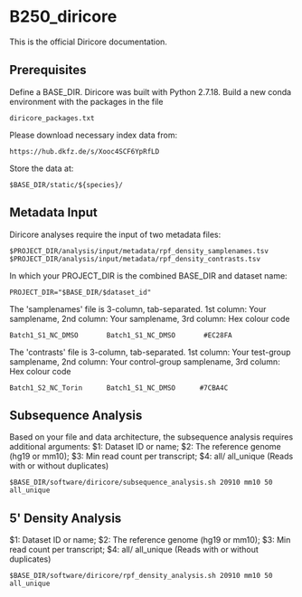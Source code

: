 # B250_diricore

This is the official Diricore documentation.

## Prerequisites

Define a BASE_DIR.
Diricore was built with Python 2.7.18. Build a new conda environment with the packages in the file
```
diricore_packages.txt
```

Please download necessary index data from:

```
https://hub.dkfz.de/s/Xooc4SCF6YpRfLD
```

Store the data at:

```
$BASE_DIR/static/${species}/
```

## Metadata Input
Diricore analyses require the input of two metadata files:

```
$PROJECT_DIR/analysis/input/metadata/rpf_density_samplenames.tsv
$PROJECT_DIR/analysis/input/metadata/rpf_density_contrasts.tsv
```
In which your PROJECT_DIR is the combined BASE_DIR and dataset name:

```
PROJECT_DIR="$BASE_DIR/$dataset_id"
```

The 'samplenames' file is 3-column, tab-separated.
1st column: Your samplename, 2nd column: Your samplename, 3rd column: Hex colour code

```
Batch1_S1_NC_DMSO       Batch1_S1_NC_DMSO       #EC28FA
```

The 'contrasts' file is 3-column, tab-separated.
1st column: Your test-group samplename, 2nd column: Your control-group samplename, 3rd column: Hex colour code

```
Batch1_S2_NC_Torin      Batch1_S1_NC_DMSO      #7CBA4C
```


## Subsequence Analysis
Based on your file and data architecture, the subsequence analysis requires additional arguments:
$1: Dataset ID or name; $2: The reference genome (hg19 or mm10); $3: Min read count per transcript; $4: all/ all_unique (Reads with or without duplicates)

```
$BASE_DIR/software/diricore/subsequence_analysis.sh 20910 mm10 50 all_unique
```

## 5' Density Analysis
$1: Dataset ID or name; $2: The reference genome (hg19 or mm10); $3: Min read count per transcript; $4: all/ all_unique (Reads with or without duplicates)

```
$BASE_DIR/software/diricore/rpf_density_analysis.sh 20910 mm10 50 all_unique
```

